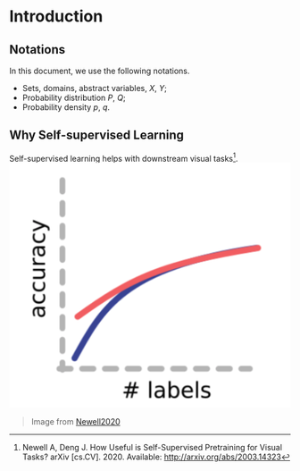 # Introduction




## Notations


In this document, we use the following notations.

- Sets, domains, abstract variables, $X$, $Y$;
- Probability distribution $P$, $Q$;
- Probability density $p$, $q$.


## Why Self-supervised Learning

Self-supervised learning helps with downstream visual tasks[^Newell2020].
![](assets/index/newell2020-fig-1-c.png)
> Image from [Newell2020](http://arxiv.org/abs/2003.14323)



[^Newell2020]: Newell A, Deng J. How Useful is Self-Supervised Pretraining for Visual Tasks? arXiv [cs.CV]. 2020. Available: http://arxiv.org/abs/2003.14323